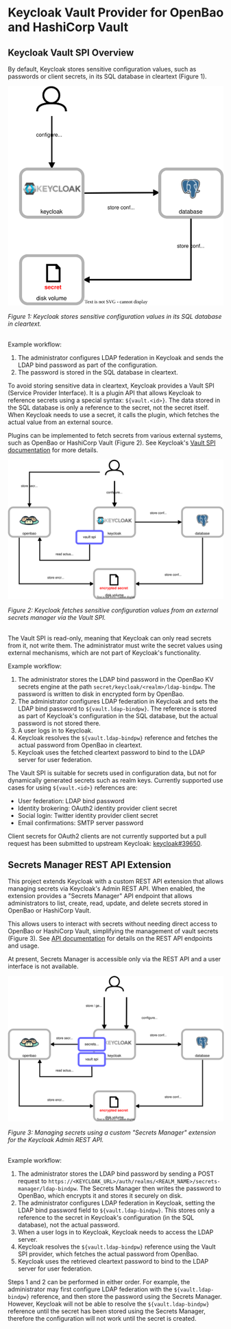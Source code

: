 # Keycloak Vault Provider for OpenBao and HashiCorp Vault

## Keycloak Vault SPI Overview

By default, Keycloak stores sensitive configuration values, such as passwords or client secrets, in its SQL database in cleartext (Figure 1).

![image](assets/secrets-in-database.drawio.svg)

*Figure 1: Keycloak stores sensitive configuration values in its SQL database in cleartext.*
<br><br>

Example workflow:

1. The administrator configures LDAP federation in Keycloak and sends the LDAP bind password as part of the configuration.
2. The password is stored in the SQL database in cleartext.

To avoid storing sensitive data in cleartext, Keycloak provides a Vault SPI (Service Provider Interface).
It is a plugin API that allows Keycloak to reference secrets using a special syntax: `${vault.<id>}`.
The data stored in the SQL database is only a reference to the secret, not the secret itself.
When Keycloak needs to use a secret, it calls the plugin, which fetches the actual value from an external source.

Plugins can be implemented to fetch secrets from various external systems, such as OpenBao or HashiCorp Vault (Figure 2).
See Keycloak's [Vault SPI documentation](https://www.keycloak.org/server/vault) for more details.

![image](assets/secrets-via-vault-spi.drawio.svg)

*Figure 2: Keycloak fetches sensitive configuration values from an external secrets manager via the Vault SPI.*
<br><br>

The Vault SPI is read-only, meaning that Keycloak can only read secrets from it, not write them.
The administrator must write the secret values using external mechanisms, which are not part of Keycloak's functionality.

Example workflow:

1. The administrator stores the LDAP bind password in the OpenBao KV secrets engine at the path `secret/keycloak/<realm>/ldap-bindpw`.
   The password is written to disk in encrypted form by OpenBao.
2. The administrator configures LDAP federation in Keycloak and sets the LDAP bind password to `${vault.ldap-bindpw}`.
   The reference is stored as part of Keycloak's configuration in the SQL database, but the actual password is not stored there.
3. A user logs in to Keycloak.
4. Keycloak resolves the `${vault.ldap-bindpw}` reference and fetches the actual password from OpenBao in cleartext.
5. Keycloak uses the fetched cleartext password to bind to the LDAP server for user federation.

The Vault SPI is suitable for secrets used in configuration data, but not for dynamically generated secrets such as realm keys.
Currently supported use cases for using `${vault.<id>}` references are:

- User federation: LDAP bind password
- Identity brokering: OAuth2 identity provider client secret
- Social login: Twitter identity provider client secret
- Email confirmations: SMTP server password

Client secrets for OAuth2 clients are not currently supported but a pull request has been submitted to upstream Keycloak: [keycloak#39650](https://github.com/keycloak/keycloak/pull/39650).


## Secrets Manager REST API Extension

This project extends Keycloak with a custom REST API extension that allows managing secrets via Keycloak's Admin REST API.
When enabled, the extension provides a "Secrets Manager" API endpoint that allows administrators to list, create, read, update, and delete secrets stored in OpenBao or HashiCorp Vault.

This allows users to interact with secrets without needing direct access to OpenBao or HashiCorp Vault, simplifying the management of vault secrets (Figure 3).
See [API documentation](docs/api.md) for details on the REST API endpoints and usage.

At present, Secrets Manager is accessible only via the REST API and a user interface is not available.


![image](assets/secrets-manager.drawio.svg)

*Figure 3: Managing secrets using a custom "Secrets Manager" extension for the Keycloak Admin REST API.*
<br><br>

Example workflow:

1. The administrator stores the LDAP bind password by sending a POST request to `https://<KEYCLOAK_URL>/auth/realms/<REALM_NAME>/secrets-manager/ldap-bindpw`.
   The Secrets Manager then writes the password to OpenBao, which encrypts it and stores it securely on disk.
2. The administrator configures LDAP federation in Keycloak, setting the LDAP bind password field to `${vault.ldap-bindpw}`.
   This stores only a reference to the secret in Keycloak's configuration (in the SQL database), not the actual password.
3. When a user logs in to Keycloak, Keycloak needs to access the LDAP server.
4. Keycloak resolves the `${vault.ldap-bindpw}` reference using the Vault SPI provider, which fetches the actual password from OpenBao.
5. Keycloak uses the retrieved cleartext password to bind to the LDAP server for user federation.

Steps 1 and 2 can be performed in either order. For example, the administrator may first configure LDAP federation with the `${vault.ldap-bindpw}` reference, and then store the password using the Secrets Manager.
However, Keycloak will not be able to resolve the `${vault.ldap-bindpw}` reference until the secret has been stored using the Secrets Manager, therefore the configuration will not work until the secret is created.
